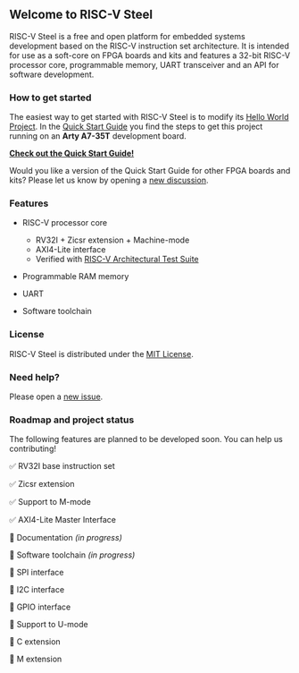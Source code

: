 ## Welcome to RISC-V Steel

RISC-V Steel is a free and open platform for embedded systems development based on the RISC-V instruction set architecture. It is intended for use as a soft-core on FPGA boards and kits and features a 32-bit RISC-V processor core, programmable memory, UART transceiver and an API for software development.

### How to get started

The easiest way to get started with RISC-V Steel is to modify its [Hello World Project](https://github.com/riscv-steel/riscv-steel/tree/main/hello-world). In the [Quick Start Guide](https://riscv-steel.github.io/riscv-steel/quick-start-guide/) you find the steps to get this project running on an **Arty A7-35T** development board.

[**Check out the Quick Start Guide!**](https://riscv-steel.github.io/riscv-steel/quick-start-guide/)

Would you like a version of the Quick Start Guide for other FPGA boards and kits? Please let us know by opening a [new discussion](https://github.com/riscv-steel/riscv-steel/discussions).

### Features 

- RISC-V processor core
  
  - RV32I + Zicsr extension + Machine-mode
  - AXI4-Lite interface
  - Verified with [RISC-V Architectural Test Suite](https://github.com/riscv-non-isa/riscv-arch-test)
    
- Programmable RAM memory  
- UART  
- Software toolchain

### License

RISC-V Steel is distributed under the [MIT License](LICENSE.md).

### Need help?

Please open a [new issue](https://github.com/riscv-steel/riscv-steel/issues).

### Roadmap and project status

The following features are planned to be developed soon. You can help us contributing!

:white_check_mark: RV32I base instruction set

:white_check_mark: Zicsr extension

:white_check_mark: Support to M-mode

:white_check_mark: AXI4-Lite Master Interface

:black_square_button: Documentation *(in progress)*

:black_square_button: Software toolchain *(in progress)*

:black_square_button: SPI interface

:black_square_button: I2C interface

:black_square_button: GPIO interface

:black_square_button: Support to U-mode

:black_square_button: C extension

:black_square_button: M extension
